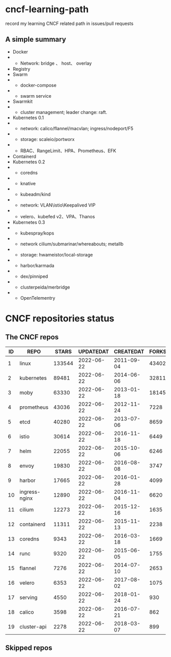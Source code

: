 # cncf-learning-path
record my learning CNCF related path in issues/pull requests

## A simple summary
- Docker
- - Network: bridge 、 host、 overlay
- Registry
- Swarm
- - docker-compose
- - swarm service
- Swarmkit
- - cluster management; leader change: raft.
- Kubernetes 0.1
- - network: calico/flannel/macvlan; ingress/nodeport/F5
- - storage: scaleio/portworx
- - RBAC、RangeLimit、HPA、Prometheus、EFK
- Containerd
- Kubernetes 0.2
- - coredns
- - knative
- - kubeadm/kind
- - network: VLAN\istio\Keepalived VIP
- - velero、kubefed v2、VPA、Thanos
- Kubernetes 0.3
- - kubespray/kops
- - network cilium/submarinar/whereabouts; metallb
- - storage: hwameistor/local-storage
- - harbor/karmada
- - dex/pinniped
- - clusterpeida/merbridge
- - OpenTelementry

# CNCF repositories status
<!--START_SECTION:github_repos-->
## The CNCF repos
| ID |     REPO      | STARS  | UPDATEDAT  | CREATEDAT  | FORKSCOUNT |
|----|---------------|--------|------------|------------|------------|
|  1 | linux         | 133544 | 2022-06-22 | 2011-09-04 |      43402 |
|  2 | kubernetes    |  89481 | 2022-06-22 | 2014-06-06 |      32811 |
|  3 | moby          |  63330 | 2022-06-22 | 2013-01-18 |      18145 |
|  4 | prometheus    |  43036 | 2022-06-22 | 2012-11-24 |       7228 |
|  5 | etcd          |  40280 | 2022-06-22 | 2013-07-06 |       8659 |
|  6 | istio         |  30614 | 2022-06-22 | 2016-11-18 |       6449 |
|  7 | helm          |  22055 | 2022-06-22 | 2015-10-06 |       6246 |
|  8 | envoy         |  19830 | 2022-06-22 | 2016-08-08 |       3747 |
|  9 | harbor        |  17665 | 2022-06-22 | 2016-01-28 |       4099 |
| 10 | ingress-nginx |  12890 | 2022-06-22 | 2016-11-04 |       6620 |
| 11 | cilium        |  12273 | 2022-06-22 | 2015-12-16 |       1635 |
| 12 | containerd    |  11311 | 2022-06-22 | 2015-11-13 |       2238 |
| 13 | coredns       |   9343 | 2022-06-22 | 2016-03-18 |       1669 |
| 14 | runc          |   9320 | 2022-06-22 | 2015-06-05 |       1755 |
| 15 | flannel       |   7276 | 2022-06-22 | 2014-07-10 |       2653 |
| 16 | velero        |   6353 | 2022-06-22 | 2017-08-02 |       1075 |
| 17 | serving       |   4550 | 2022-06-22 | 2018-01-24 |        930 |
| 18 | calico        |   3598 | 2022-06-22 | 2016-07-21 |        862 |
| 19 | cluster-api   |   2278 | 2022-06-22 | 2018-03-07 |        899 |



## Skipped repos
<!--END_SECTION:github_repos-->

